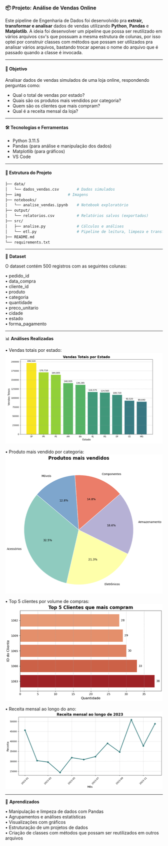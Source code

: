 ### 📦 Projeto: Análise de Vendas Online


Este pipeline de Engenharia de Dados foi desenvolvido pra **extrair, transformar
e analisar** dados de vendas utilizando **Python**, **Pandas** e **Matplotlib**. 
A ideia foi desenvolver um pipeline que possa ser reutilizado em vários arquivos csv's 
que possuam a mesma estrutura de colunas, por isso optei por construir classes com métodos 
que possam ser utilizados pra analisar vários arquivos, bastando trocar apenas o nome do 
arquivo que é passado quando a classe é invocada.

---

#### 🎯 Objetivo

Analisar dados de vendas simulados de uma loja online, respondendo perguntas como:

- Qual o total de vendas por estado?
- Quais são os produtos mais vendidos por categoria?
- Quem são os clientes que mais compram?
- Qual é a receita mensal da loja?

---

#### 🛠️ Tecnologias e Ferramentas

- Python 3.11.5
- Pandas (para análise e manipulação dos dados)
- Matplotlib (para gráficos)
- VS Code

---

#### 📁 Estrutura do Projeto

```bash
├── data/
│   └── dados_vendas.csv        # Dados simulados
├── img                     # Imagens
├── notebooks/
│   └── analise_vendas.ipynb    # Notebook exploratório
├── output/
│   └── relatorios.csv          # Relatórios salvos (exportados)
├── src/
│   ├── analise.py              # Cálculos e análises
│   └── etl.py                  # Pipeline de leitura, limpeza e transformação
├── README.md
└── requirements.txt

```

--- 

🧪 **Dataset**

O dataset contém 500 registros com as seguintes colunas:

•	pedido_id  
•	data_compra  
•	cliente_id  
•	produto  
•	categoria  
•	quantidade  
•	preco_unitario  
•	cidade  
•	estado  
•	forma_pagamento  

---

📊 **Análises Realizadas**

•	Vendas totais por estado:  
![texto alternativo](img/vendas_totais_por_estado.png)

•	Produto mais vendido por categoria:    
![texto alternativo](img/produtos_mais_vendidos.png)


•	Top 5 clientes por volume de compras:   
![texto alternativo](img/clientes_que_mais_compram.png)

•	Receita mensal ao longo do ano:    
![texto alternativo](img/receita_mensal.png)

---

🧠 **Aprendizados**

•	Manipulação e limpeza de dados com Pandas  
•	Agrupamentos e análises estatísticas  
•	Visualizações com gráficos  
•	Estruturação de um projetos de dados  
•	Criação de classes com métodos que possam ser reutilizados em outros arquivos 
